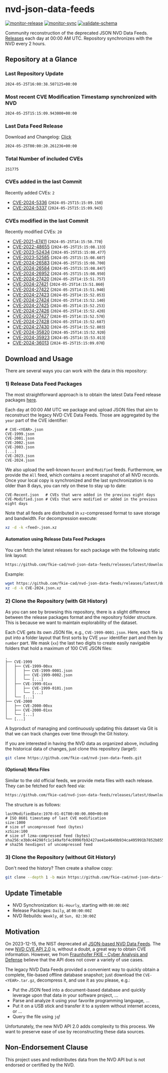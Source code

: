 # nvd-json-data-feeds

[![monitor-release](https://github.com/fkie-cad/nvd-json-data-feeds/actions/workflows/monitor_release.yml/badge.svg)](https://github.com/fkie-cad/nvd-json-data-feeds/actions/workflows/monitor_release.yml)
[![monitor-sync](https://github.com/fkie-cad/nvd-json-data-feeds/actions/workflows/monitor_sync.yml/badge.svg)](https://github.com/fkie-cad/nvd-json-data-feeds/actions/workflows/monitor_sync.yml)
[![validate-schema](https://github.com/fkie-cad/nvd-json-data-feeds/actions/workflows/validate_schema.yml/badge.svg)](https://github.com/fkie-cad/nvd-json-data-feeds/actions/workflows/validate_schema.yml)

Community reconstruction of the deprecated JSON NVD Data Feeds.
[Releases](https://github.com/fkie-cad/nvd-json-data-feeds/releases/latest) each day at 00:00 AM UTC.
Repository synchronizes with the NVD every 2 hours.

## Repository at a Glance

### Last Repository Update

```plain
2024-05-25T16:00:38.507125+00:00
```

### Most recent CVE Modification Timestamp synchronized with NVD

```plain
2024-05-25T15:15:09.943000+00:00
```

### Last Data Feed Release

Download and Changelog: [Click](https://github.com/fkie-cad/nvd-json-data-feeds/releases/latest)

```plain
2024-05-25T00:00:20.261236+00:00
```

### Total Number of included CVEs

```plain
251775
```

### CVEs added in the last Commit

Recently added CVEs: `2`

- [CVE-2024-5336](CVE-2024/CVE-2024-53xx/CVE-2024-5336.json) (`2024-05-25T15:15:09.150`)
- [CVE-2024-5337](CVE-2024/CVE-2024-53xx/CVE-2024-5337.json) (`2024-05-25T15:15:09.943`)


### CVEs modified in the last Commit

Recently modified CVEs: `20`

- [CVE-2021-47411](CVE-2021/CVE-2021-474xx/CVE-2021-47411.json) (`2024-05-25T14:15:50.770`)
- [CVE-2022-48655](CVE-2022/CVE-2022-486xx/CVE-2022-48655.json) (`2024-05-25T15:15:08.133`)
- [CVE-2023-52434](CVE-2023/CVE-2023-524xx/CVE-2023-52434.json) (`2024-05-25T15:15:08.477`)
- [CVE-2023-52585](CVE-2023/CVE-2023-525xx/CVE-2023-52585.json) (`2024-05-25T15:15:08.607`)
- [CVE-2024-26583](CVE-2024/CVE-2024-265xx/CVE-2024-26583.json) (`2024-05-25T15:15:08.700`)
- [CVE-2024-26584](CVE-2024/CVE-2024-265xx/CVE-2024-26584.json) (`2024-05-25T15:15:08.847`)
- [CVE-2024-26952](CVE-2024/CVE-2024-269xx/CVE-2024-26952.json) (`2024-05-25T15:15:08.950`)
- [CVE-2024-27420](CVE-2024/CVE-2024-274xx/CVE-2024-27420.json) (`2024-05-25T14:15:51.757`)
- [CVE-2024-27421](CVE-2024/CVE-2024-274xx/CVE-2024-27421.json) (`2024-05-25T14:15:51.860`)
- [CVE-2024-27422](CVE-2024/CVE-2024-274xx/CVE-2024-27422.json) (`2024-05-25T14:15:51.940`)
- [CVE-2024-27423](CVE-2024/CVE-2024-274xx/CVE-2024-27423.json) (`2024-05-25T14:15:52.053`)
- [CVE-2024-27424](CVE-2024/CVE-2024-274xx/CVE-2024-27424.json) (`2024-05-25T14:15:52.140`)
- [CVE-2024-27425](CVE-2024/CVE-2024-274xx/CVE-2024-27425.json) (`2024-05-25T14:15:52.253`)
- [CVE-2024-27426](CVE-2024/CVE-2024-274xx/CVE-2024-27426.json) (`2024-05-25T14:15:52.420`)
- [CVE-2024-27427](CVE-2024/CVE-2024-274xx/CVE-2024-27427.json) (`2024-05-25T14:15:52.570`)
- [CVE-2024-27428](CVE-2024/CVE-2024-274xx/CVE-2024-27428.json) (`2024-05-25T14:15:52.687`)
- [CVE-2024-27430](CVE-2024/CVE-2024-274xx/CVE-2024-27430.json) (`2024-05-25T14:15:52.803`)
- [CVE-2024-35820](CVE-2024/CVE-2024-358xx/CVE-2024-35820.json) (`2024-05-25T14:15:52.920`)
- [CVE-2024-35923](CVE-2024/CVE-2024-359xx/CVE-2024-35923.json) (`2024-05-25T14:15:53.013`)
- [CVE-2024-36013](CVE-2024/CVE-2024-360xx/CVE-2024-36013.json) (`2024-05-25T15:15:09.070`)


## Download and Usage

There are several ways you can work with the data in this repository:

### 1) Release Data Feed Packages

The most straightforward approach is to obtain the latest Data Feed release packages [here](https://github.com/fkie-cad/nvd-json-data-feeds/releases/latest).

Each day at 00:00 AM UTC we package and upload JSON files that aim to reconstruct the legacy NVD CVE Data Feeds.
Those are aggregated by the `year` part of the CVE identifier:

```
# CVE-<YEAR>.json
CVE-1999.json
CVE-2001.json
CVE-2002.json
CVE-2003.json
[...]
CVE-2023.json
CVE-2024.json
```

We also upload the well-known `Recent` and `Modified` feeds.
Furthermore, we provide the `All` feed, which contains a recent snapshot of all NVD records.
Once your local copy is synchronized and the last synchronization is no older than 8 days, you can rely on these to stay up to date:

```plain
CVE-Recent.json   # CVEs that were added in the previous eight days
CVE-Modified.json # CVEs that were modified or added in the previous eight days
```

Note that all feeds are distributed in `xz`-compressed format to save storage and bandwidth.
For decompression execute:

```sh
xz -d -k <feed>.json.xz
```

#### Automation using Release Data Feed Packages

You can fetch the latest releases for each package with the following static link layout:

```sh
https://github.com/fkie-cad/nvd-json-data-feeds/releases/latest/download/CVE-<YEAR>.json.xz
```

Example:

```sh
wget https://github.com/fkie-cad/nvd-json-data-feeds/releases/latest/download/CVE-2024.json.xz
xz -d -k CVE-2024.json.xz
```

### 2) Clone the Repository (with Git History)

As you can see by browsing this repository, there is a slight difference between the release packages format and the repository folder structure.
This is because we want to maintain explorability of the dataset.

Each CVE gets its own JSON file, e.g., `CVE-1999-0001.json`.
Here, each file is put into a folder layout that first sorts by CVE `year` identifier part and then by `number` part.
We mask (`xx`) the last two digits to create easily navigable folders that hold a maximum of 100 CVE JSON files:

```plain
.
├── CVE-1999
│   ├── CVE-1999-00xx
│   │   ├── CVE-1999-0001.json
│   │   ├── CVE-1999-0002.json
│   │   └── [...]
│   ├── CVE-1999-01xx
│   │   ├── CVE-1999-0101.json
│   │   └── [...]
│   └── [...]
├── CVE-2000
│   ├── CVE-2000-00xx
│   ├── CVE-2000-01xx
│   └── [...]
└── [...]
```

A byproduct of managing and continuously updating this dataset via Git is that we can track changes over time through the Git history.

If you are interested in having the NVD data as organized above, including the historical data of changes, just clone this repository (large!):

```sh
git clone https://github.com/fkie-cad/nvd-json-data-feeds.git
```

#### (Optional) Meta Files

Similar to the old official feeds, we provide meta files with each release. They can be fetched for each feed via:

```sh
https://github.com/fkie-cad/nvd-json-data-feeds/releases/latest/download/CVE-<YEAR>.meta
```

The structure is as follows:

```plain
lastModifiedDate:1970-01-01T00:00:00.000+00:00                          # ISO 8601 timestamp of last CVE modification
size:1000                                                               # size of uncompressed feed (bytes)
xzSize:100                                                              # size of lzma-compressed feed (bytes)
sha256:e3b0c44298fc1c149afbf4c8996fb92427ae41e4649b934ca495991b7852b855 # sha256 hexdigest of uncompressed feed
```

### 3) Clone the Repository (without Git History)

Don't need the history? Then create a shallow copy:

```sh
git clone --depth 1 -b main https://github.com/fkie-cad/nvd-json-data-feeds.git
```


## Update Timetable

* NVD Synchronization: `Bi-Hourly`, starting with `00:00:00Z`
* Release Packages: `Daily`, at `00:00:00Z`
* NVD Rebuilds: `Weekly`, at `Sun, 02:30:00Z`


## Motivation

On 2023-12-15, the NIST deprecated all [JSON-based NVD Data Feeds](https://nvd.nist.gov/vuln/data-feeds#divRetirementBanner-1).
The new [NVD CVE API 2.0](https://nvd.nist.gov/developers/vulnerabilities) is, without a doubt, a great way to obtain CVE information.
However, we from [Fraunhofer FKIE - Cyber Analysis and Defense](https://www.fkie.fraunhofer.de/en/departments/cad.html) believe that the API does not cover a variety of use cases.

The legacy NVD Data Feeds provided a convenient way to quickly obtain a complete, file-based offline database snapshot; just download the `CVE-<YEAR>.tar.gz`, decompress it, and use it as you please, e.g.:

- Put the JSON feed into a document-based database and quickly leverage upon that data in your software project, ...
- Parse and analyze it using your favorite programming language, ...
- Put it on a USB stick and transfer it to a system without internet access, or ...
- Query the file using `jq`!

Unfortunately, the new NVD API 2.0 adds complexity to this process.
We want to preserve ease of use by reconstructing these data sources.

## Non-Endorsement Clause

This project uses and redistributes data from the NVD API but is not endorsed or certified by the NVD.